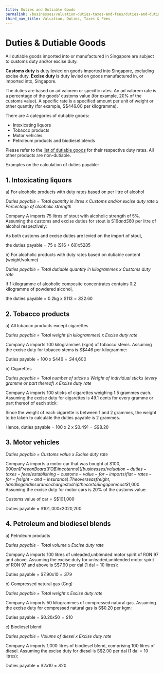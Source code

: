 ```yaml
---
title: Duties and Dutiable Goods
permalink: /businesses/valuation-duties-taxes-and-fees/duties-and-dutiable-goods/
third_nav_title: Valuation, Duties, Taxes & Fees
---
```

# Duties & Dutiable Goods

All dutiable goods imported into or manufactured in Singapore are subject to customs duty and/or excise duty.

**Customs duty** is duty levied on goods imported into Singapore, excluding excise duty.  **Excise duty**  is duty levied on goods manufactured in, or imported into, Singapore.

The duties are based on ad valorem or specific rates. An ad valorem rate is a percentage of the goods’ customs value (for example, 20% of the customs value). A specific rate is a specified amount per unit of weight or other quantity (for example, S$446.00 per kilogramme).

There are 4 categories of dutiable goods:

-   Intoxicating liquors
-   Tobacco products
-   Motor vehicles
-   Petroleum products and biodiesel blends

Please refer to the  [list of dutiable goods](/businesses/valuation-duties-taxes-fees/duties-and-dutiable-goods/list-of-dutiable-goods) for their respective duty rates. All other products are non-dutiable.

Examples on the calculation of duties payable:

## 1. Intoxicating liquors

a) For alcoholic products with duty rates based on per litre of alcohol  

*Duties payable = Total quantity in litres x Customs and/or excise duty rate x Percentage of alcoholic strength*

Company A imports 75 litres of stout with alcoholic strength of 5%. Assuming the customs and excise duties for stout is S$16 and S$60   per litre of alcohol respectively:

As both customs and excise duties are levied on the import of stout,

the duties payable = 75 x (S$16 + 60) x 5% = S$285
  
b) For alcoholic products with duty rates based on dutiable content (weight/volume)

*Duties payable = Total dutiable quantity in kilogrammes x Customs duty rate*

If 1 kilogramme of alcoholic composite concentrates contains 0.2 kilogramme of powdered alcohol,

the duties payable = 0.2kg x S$113 = S$22.60

## 2. Tobacco products
  
a) All tobacco products except cigarettes

*Duties payable = Total weight (in kilogrammes) x Excise duty rate*

Company A imports 100 kilogrammes (kgm) of tobacco stems. Assuming the excise duty for tobacco stems is S$446 per kilogramme:

Duties payable = 100 x S$446 = S$44,600

b) Cigarettes

*Duties payable = Total number of sticks x Weight of individual sticks (every gramme or part thereof) x Excise duty rate*

Company A imports 100 sticks of cigarettes weighing 1.5 grammes each. Assuming the excise duty for cigarettes is 49.1 cents for every gramme or part thereof of each stick:

Since the weight of each cigarette is between 1 and 2 grammes, the weight to be taken to calculate the duties payable is 2 grammes.

Hence, duties payable = 100 x 2 x S$0.491 = S$98.20  
  
## 3. Motor vehicles

*Duties payable = Customs value x Excise duty rate*
  
Company A imports a motor car that was bought at S$100,000 on [Free on Board (FOB) incoterms](/businesses/valuation-duties-taxes-fees/establishing-customs-value-for-imports/flat-rates-for-freight-and-insurance). The overseas freight, handling and insurance charges to ship the car to Singapore cost S$1,000. Assuming the excise duty for motor cars is 20% of the customs value:

Customs value of car = S$101,000

Duties payable = S$101,000 x 20% = S$20,200  
  
## 4. Petroleum and biodiesel blends 

a)  Petroleum products

*Duties payable = Total volume x Excise duty rate*

Company A imports 100 litres of unleaded,unblended motor spirit of RON 97 and above. Assuming the excise duty for unleaded,unblended motor spirit of RON 97 and above is S$7.90 per dal (1 dal = 10 litres):

Duties payable = S$7.90 x 10 = S$79  
  
b) Compressed natural gas (Cng)

*Duties payable = Total weight x Excise duty rate*

Company A imports 50 kilogrammes of compressed natural gas. Assuming the excise duty for compressed natural gas is S$0.20 per kgm:

Duties payable = S$0.20 x 50 = S$10  
  
c) Biodiesel blend

*Duties payable = Volume of diesel x Excise duty rate*

Company A imports 1,000 litres of biodiesel blend, comprising 100 litres of diesel. Assuming the excise duty for diesel is S$2.00 per dal (1 dal = 10 litres):

Duties payable = S$2 x 10 = S$20